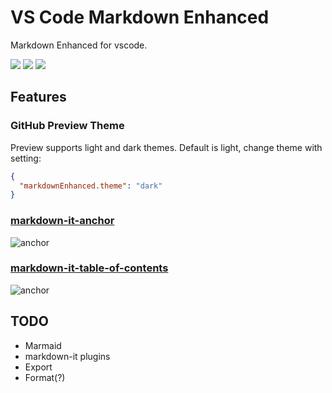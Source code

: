 # VS Code Markdown Enhanced

Markdown Enhanced for vscode.

[![](https://vsmarketplacebadge.apphb.com/version-short/tarocch1.markdown-enhanced.svg)](https://marketplace.visualstudio.com/items?itemName=tarocch1.markdown-enhanced) [![](https://vsmarketplacebadge.apphb.com/downloads-short/tarocch1.markdown-enhanced.svg)](https://marketplace.visualstudio.com/items?itemName=tarocch1.markdown-enhanced) [![](https://vsmarketplacebadge.apphb.com/rating-short/tarocch1.markdown-enhanced.svg)](https://marketplace.visualstudio.com/items?itemName=tarocch1.markdown-enhanced)

## Features

### GitHub Preview Theme

Preview supports light and dark themes. Default is light, change theme with setting:

```json
{
  "markdownEnhanced.theme": "dark"
}
```

### [markdown-it-anchor](https://github.com/valeriangalliat/markdown-it-anchor)

![anchor](https://cdn.jsdelivr.net/gh/Tarocch1/vscode-markdown-enhanced/images/anchor.png)

### [markdown-it-table-of-contents](https://github.com/cmaas/markdown-it-table-of-contents)

![anchor](https://cdn.jsdelivr.net/gh/Tarocch1/vscode-markdown-enhanced/images/toc.png)

## TODO

- Marmaid
- markdown-it plugins
- Export
- Format(?)

